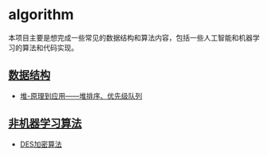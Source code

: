 # algorithm
本项目主要是想完成一些常见的数据结构和算法内容，包括一些人工智能和机器学习的算法和代码实现。
## [数据结构](/datastructure/)
  - <a href="/datastructure/heap/heap.md">堆-原理到应用——堆排序、优先级队列</a>
## [非机器学习算法](/Non-Machine-Learning)
  - [DES加密算法](Non-Machine-Learning/des/DES.md)

